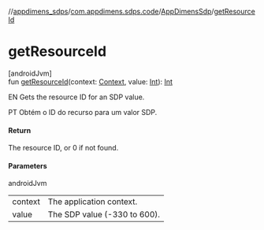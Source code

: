 //[appdimens_sdps](../../../index.md)/[com.appdimens.sdps.code](../index.md)/[AppDimensSdp](index.md)/[getResourceId](get-resource-id.md)

# getResourceId

[androidJvm]\
fun [getResourceId](get-resource-id.md)(context: [Context](https://developer.android.com/reference/kotlin/android/content/Context.html), value: [Int](https://kotlinlang.org/api/core/kotlin-stdlib/kotlin/-int/index.html)): [Int](https://kotlinlang.org/api/core/kotlin-stdlib/kotlin/-int/index.html)

EN Gets the resource ID for an SDP value.

PT Obtém o ID do recurso para um valor SDP.

#### Return

The resource ID, or 0 if not found.

#### Parameters

androidJvm

| | |
|---|---|
| context | The application context. |
| value | The SDP value (-330 to 600). |
